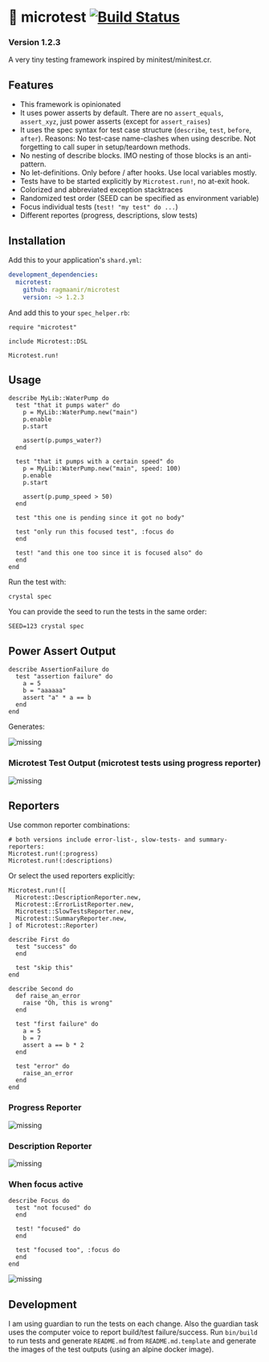 # 🔬 microtest [![Build Status](https://travis-ci.org/Ragmaanir/microtest.svg?branch=master)](https://travis-ci.org/Ragmaanir/microtest)

### Version 1.2.3

A very tiny testing framework inspired by minitest/minitest.cr.

## Features

- This framework is opinionated
- It uses power asserts by default. There are no `assert_equals`, `assert_xyz`, just power asserts (except for `assert_raises`)
- It uses the spec syntax for test case structure (`describe`, `test`, `before`, `after`). Reasons: No test-case name-clashes when using describe. Not forgetting to call super in setup/teardown methods.
- No nesting of describe blocks. IMO nesting of those blocks is an anti-pattern.
- No let-definitions. Only before / after hooks. Use local variables mostly.
- Tests have to be started explicitly by `Microtest.run!`, no at-exit hook.
- Colorized and abbreviated exception stacktraces
- Randomized test order (SEED can be specified as environment variable)
- Focus individual tests (`test! "my test" do ...`)
- Different reportes (progress, descriptions, slow tests)

## Installation


Add this to your application's `shard.yml`:

```yaml
development_dependencies:
  microtest:
    github: ragmaanir/microtest
    version: ~> 1.2.3
```

And add this to your `spec_helper.rb`:

```crystal
require "microtest"

include Microtest::DSL

Microtest.run!
```


## Usage

```crystal
describe MyLib::WaterPump do
  test "that it pumps water" do
    p = MyLib::WaterPump.new("main")
    p.enable
    p.start

    assert(p.pumps_water?)
  end

  test "that it pumps with a certain speed" do
    p = MyLib::WaterPump.new("main", speed: 100)
    p.enable
    p.start

    assert(p.pump_speed > 50)
  end

  test "this one is pending since it got no body"

  test "only run this focused test", :focus do
  end

  test! "and this one too since it is focused also" do
  end
end

```

Run the test with:

`crystal spec`

You can provide the seed to run the tests in the same order:

`SEED=123 crystal spec`

## Power Assert Output

```crystal
describe AssertionFailure do
  test "assertion failure" do
    a = 5
    b = "aaaaaa"
    assert "a" * a == b
  end
end

```

Generates:

![missing](file?raw=true)

### Microtest Test Output (microtest tests using progress reporter)

![missing](file?raw=true)

## Reporters

Use common reporter combinations:

```crystal
# both versions include error-list-, slow-tests- and summary-reporters:
Microtest.run!(:progress)
Microtest.run!(:descriptions)
```

Or select the used reporters explicitly:

```crystal
Microtest.run!([
  Microtest::DescriptionReporter.new,
  Microtest::ErrorListReporter.new,
  Microtest::SlowTestsReporter.new,
  Microtest::SummaryReporter.new,
] of Microtest::Reporter)
```

```crystal
describe First do
  test "success" do
  end

  test "skip this"
end

describe Second do
  def raise_an_error
    raise "Oh, this is wrong"
  end

  test "first failure" do
    a = 5
    b = 7
    assert a == b * 2
  end

  test "error" do
    raise_an_error
  end
end

```

### Progress Reporter
![missing](file?raw=true)

### Description Reporter
![missing](file?raw=true)

### When focus active

```crystal
describe Focus do
  test "not focused" do
  end

  test! "focused" do
  end

  test "focused too", :focus do
  end
end

```

![missing](file?raw=true)

## Development

I am using guardian to run the tests on each change. Also the guardian task uses the computer voice to report build/test failure/success.
Run `bin/build` to run tests and generate `README.md` from `README.md.template` and generate the images of the test outputs (using an alpine docker image).
